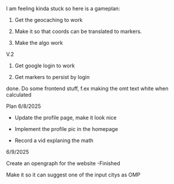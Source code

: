 I am feeling kinda stuck so here is a gameplan:



1. Get the geocaching to work

2. Make it so that coords can be translated to markers.

3. Make the algo work


V.2 

1. Get google login to work

2. Get markers to persist by login

done. Do some frontend stuff, f.ex making the omt text white when calculated


Plan 6/8/2025

* Update the profile page, make it look nice

* Implement the profile pic in the homepage

* Record a vid explaning the math


6/9/2025

Create an opengraph for the website -Finished


Make it so it can suggest one of the input citys as OMP